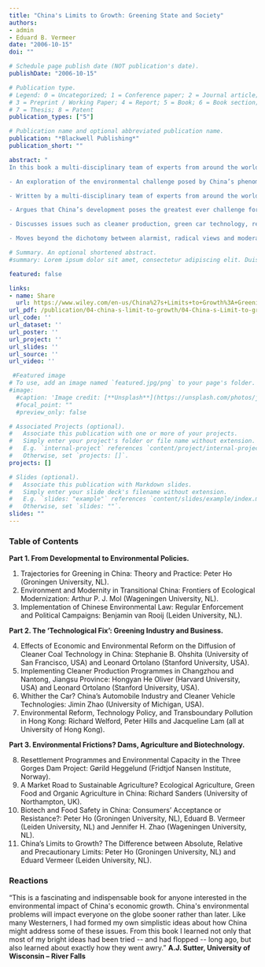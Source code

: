 ```yaml
---
title: "China's Limits to Growth: Greening State and Society"
authors:
- admin
- Eduard B. Vermeer
date: "2006-10-15"
doi: ""

# Schedule page publish date (NOT publication's date).
publishDate: "2006-10-15"

# Publication type.
# Legend: 0 = Uncategorized; 1 = Conference paper; 2 = Journal article;
# 3 = Preprint / Working Paper; 4 = Report; 5 = Book; 6 = Book section;
# 7 = Thesis; 8 = Patent
publication_types: ["5"]

# Publication name and optional abbreviated publication name.
publication: "*Blackwell Publishing*"
publication_short: ""

abstract: "
In this book a multi-disciplinary team of experts from around the world studies the environmental challenge posed by China’s phenomenal economic growth.

- An exploration of the environmental challenge posed by China’s phenomenal economic growth.

- Written by a multi-disciplinary team of experts from around the world.

- Argues that China’s development poses the greatest ever challenge for the modern world in terms of speed, size and resource scarcity.

- Discusses issues such as cleaner production, green car technology, resettlement resulting from dam building, and biotechnology.

- Moves beyond the dichotomy between alarmist, radical views and moderate notions of incremental change."

# Summary. An optional shortened abstract.
#summary: Lorem ipsum dolor sit amet, consectetur adipiscing elit. Duis posuere tellus ac convallis placerat. Proin tincidunt magna sed ex sollicitudin condimentum.

featured: false

links:
- name: Share
  url: https://www.wiley.com/en-us/China%27s+Limits+to+Growth%3A+Greening+State+and+Society-p-9781405153904
url_pdf: /publication/04-china-s-limit-to-growth/04-China-s-Limit-to-growth.pdf
url_code: ''
url_dataset: ''
url_poster: ''
url_project: ''
url_slides: ''
url_source: ''
url_video: ''

 #Featured image
# To use, add an image named `featured.jpg/png` to your page's folder. 
#image:
  #caption: 'Image credit: [**Unsplash**](https://unsplash.com/photos/jdD8gXaTZsc)'
  #focal_point: ""
  #preview_only: false

# Associated Projects (optional).
#   Associate this publication with one or more of your projects.
#   Simply enter your project's folder or file name without extension.
#   E.g. `internal-project` references `content/project/internal-project/index.md`.
#   Otherwise, set `projects: []`.
projects: []

# Slides (optional).
#   Associate this publication with Markdown slides.
#   Simply enter your slide deck's filename without extension.
#   E.g. `slides: "example"` references `content/slides/example/index.md`.
#   Otherwise, set `slides: ""`.
slides: ""
---
```


### **Table of Contents**

**Part 1. From Developmental to Environmental Policies.**
1. Trajectories for Greening in China: Theory and Practice: Peter Ho (Groningen University, NL).
2. Environment and Modernity in Transitional China: Frontiers of Ecological Modernization: Arthur P. J. Mol (Wageningen University, NL).
3. Implementation of Chinese Environmental Law: Regular Enforcement and Political Campaigns: Benjamin van Rooij (Leiden University, NL).

**Part 2. The ‘Technological Fix’: Greening Industry and Business.**

4. Effects of Economic and Environmental Reform on the Diffusion of Cleaner Coal Technology in China: Stephanie B. Ohshita (University of San Francisco, USA) and Leonard Ortolano (Stanford University, USA).
5. Implementing Cleaner Production Programmes in Changzhou and Nantong, Jiangsu Province: Hongyan He Oliver (Harvard University, USA) and Leonard Ortolano (Stanford University, USA).
6. Whither the Car? China’s Automobile Industry and Cleaner Vehicle Technologies: Jimin Zhao (University of Michigan, USA).
7. Environmental Reform, Technology Policy, and Transboundary Pollution in Hong Kong: Richard Welford, Peter Hills and Jacqueline Lam (all at University of Hong Kong).

**Part 3. Environmental Frictions? Dams, Agriculture and Biotechnology.**

8. Resettlement Programmes and Environmental Capacity in the Three Gorges Dam Project: Gørild Heggelund (Fridtjof Nansen Institute, Norway).
9. A Market Road to Sustainable Agriculture? Ecological Agriculture, Green Food and Organic Agriculture in China: Richard Sanders (University of Northampton, UK).
10. Biotech and Food Safety in China: Consumers’ Acceptance or Resistance?: Peter Ho (Groningen University, NL), Eduard B. Vermeer (Leiden University, NL) and Jennifer H. Zhao (Wageningen University, NL).
11. China’s Limits to Growth? The Difference between Absolute, Relative and Precautionary Limits: Peter Ho (Groningen University, NL) and Eduard Vermeer (Leiden University, NL).

### **Reactions**

“This is a fascinating and indispensable book for anyone interested in the environmental impact of China's economic growth. China's environmental problems will impact everyone on the globe sooner rather than later. Like many Westerners, I had formed my own simplistic ideas about how China might address some of these issues. From this book I learned not only that most of my bright ideas had been tried -- and had flopped -- long ago, but also learned about exactly how they went awry.” **A.J. Sutter, University of Wisconsin – River Falls**

